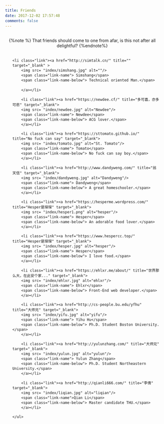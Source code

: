 ```yaml
---
title: Friends
date: 2017-12-02 17:57:48
comments: false
---
```


<br>




<center>{%note %}
That friends should come to one from afar, is this not after all delightful?
{%endnote%}
</center>



<br>

<div class="link-body">
	<ul>
    
<!--simshang begin-->
	<li class="link"><a href="http://simtalk.cn/" title="" target="_blank" >
        <img src= "index/simshang.jpg" alt=""/>
        <span class="link-name"> Simshang</span>
        <span class="link-name-below"> Technical oriented Man.</span>
        
        </a></li>
<!--simshang end-->


<!--newdee begin-->
        <li class="link"><a href="https://newdee.cf/" title="多可喜，亦多可悲" target="_blank">
        <img src= "index/newdee.jpg" alt="Newdee"/>
        <span class="link-name"> Newdee</span>
        <span class="link-name-below"> ACG lover.</span>
        </a></li>
<!--newdee end-->


<!--ST.TOMATO begin-->
        <li class="link"><a href="https://sttomato.github.io/" title="No fuck can say" target="_blank">
        <img src= "index/tomato.jpg" alt="St. Tomato"/>
        <span class="link-name"> Tomato</span>
        <span class="link-name-below"> No fuck can say boy.</span>
        </a></li>
<!--ST.TOMATO end-->


<!--dandyweng begin-->
        <li class="link"><a href="http://www.dandyweng.com/" title="翁天信" target="_blank">
        <img src= "index/dandyweng.jpg" alt="Dandyweng"/>
        <span class="link-name"> Dandyweng</span>
        <span class="link-name-below"> A great homeschooler.</span>
        </a></li>
<!--dandyweng end-->


<!--hesper begin-->
        <li class="link"><a href="https://hesperme.wordpress.com/" title="Hesper是琛琛" target="_blank">
        <img src= "index/hesper1.png" alt="hesper"/>
        <span class="link-name"> Hesper</span>
        <span class="link-name-below"> An adorable food lover.</span>
        </a></li>
<!-- hesper end-->

<!--hesper begin-->
        <li class="link"><a href="https://www.hespercc.top/" title="Hesper是琛琛" target="_blank">
        <img src= "index/hesper.jpg" alt="hesper"/>
        <span class="link-name"> Hesper</span>
        <span class="link-name-below"> I love food.</span>
        </a></li>
<!-- hesper end-->

<!--ehlxr begin-->
        <li class="link"><a href="https://ehlxr.me/about/" title="世界那么大，在此安个家..." target="_blank">
        <img src= "index/ehlxr.jpg" alt="ehlxr"/>
        <span class="link-name"> Ehlxr</span>
        <span class="link-name-below"> Front-End web developer.</span>
        </a></li>
<!--ehlxr end-->

<!--yifu begin-->
        <li class="link"><a href="http://cs-people.bu.edu/yfhu" title="大师兄" target="_blank">
        <img src= "index/yifu.jpg" alt="yifu"/>
        <span class="link-name"> Yihu Hu</span>
        <span class="link-name-below"> Ph.D. Student Boston University.</span>
        </a></li>
<!--yifu end-->



<!--yulun begin-->
        <li class="link"><a href="http://yulunzhang.com/" title="大师兄" target="_blank">
        <img src= "index/yulun.jpg" alt="yulun"/>
        <span class="link-name"> Yulun Zhang</span>
        <span class="link-name-below"> Ph.D. Student Northeastern University.</span>
        </a></li>
<!--yulun end-->

<!--liqian begin-->
        <li class="link"><a href="http://qianli666.com/" title="李倩" target="_blank">
        <img src= "index/liqian.jpg" alt="liqian"/>
        <span class="link-name">Qian Li</span>
        <span class="link-name-below"> Master candidate THU.</span>
        </a></li>
<!--liqian end-->

	</ul>
</div>